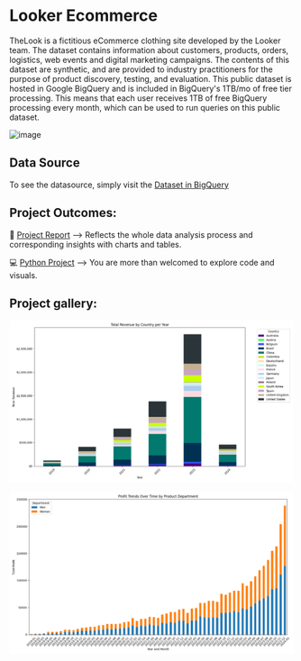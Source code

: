 # Looker Ecommerce
TheLook is a fictitious eCommerce clothing site developed by the Looker team. The dataset contains information about customers, products, orders, logistics, web events and digital marketing campaigns. The contents of this dataset are synthetic, and are provided to industry practitioners for the purpose of product discovery, testing, and evaluation.
This public dataset is hosted in Google BigQuery and is included in BigQuery's 1TB/mo of free tier processing. This means that each user receives 1TB of free BigQuery processing every month, which can be used to run queries on this public dataset.

![image](https://github.com/user-attachments/assets/b62084c5-8ee7-4a59-ba0a-1fdc66b1168a)

## Data Source

To see the datasource, simply visit the [Dataset in BigQuery](https://console.cloud.google.com/bigquery?p=bigquery-public-data&d=thelook_ecommerce&page=dataset&project=%3F&ws=!1m4!1m3!3m2!1sbigquery-public-data!2sthelook_ecommerce&inv=1&invt=AbrJug)

## Project Outcomes:

📑 [Project Report](https://loginika.github.io/LkEcommerce/report/report.html) --> Reflects the whole data analysis process and corresponding insights with charts and tables.

💻 [Python Project](https://github.com/LogiNika/LkEcommerce/blob/1e5a8f3b5528774b5992d3355f0cd4202f5b19f8/LookerEcommerce.py) --> You are more than welcomed to explore code and visuals. 

## Project gallery:

![image](https://github.com/LogiNika/LkEcommerce/blob/dae9ff08840d6dfe00e72981997733a16cf8ccca/report/Total%20Revenue%20by%20Country.png)

![image](https://github.com/LogiNika/LkEcommerce/blob/deba93b1cc81617cb7d95cff69da052055942b8d/report/Profit%20Trends%20Over%20%20Tite(Department).png)
